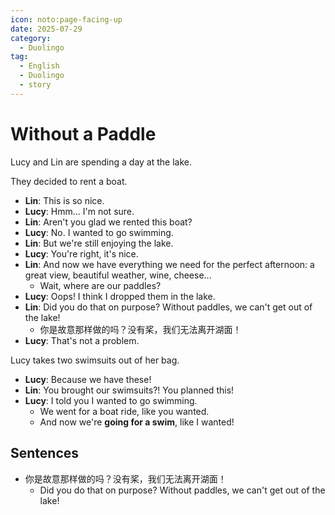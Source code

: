 ```yaml
---
icon: noto:page-facing-up
date: 2025-07-29
category:
  - Duolingo
tag:
  - English
  - Duolingo
  - story
---
```


# Without a Paddle

Lucy and Lin are spending a day at the lake.

They decided to rent a boat.

- **Lin**: This is so nice.
- **Lucy**: Hmm... I'm not sure.
- **Lin**: Aren't you glad we rented this boat?
- **Lucy**: No. I wanted to go swimming.
- **Lin**: But we're still enjoying the lake.
- **Lucy**: You're right, it's nice.
- **Lin**: And now we have everything we need for the perfect afternoon: a great view, beautiful weather, wine, cheese...
  - Wait, where are our paddles?
- **Lucy**: Oops! I think I dropped them in the lake.
- **Lin**: Did you do that on purpose? Without paddles, we can't get out of the lake!
  - 你是故意那样做的吗？没有桨，我们无法离开湖面！
- **Lucy**: That's not a problem.

Lucy takes two swimsuits out of her bag.

- **Lucy**: Because we have these!
- **Lin**: You brought our swimsuits?! You planned this!
- **Lucy**: I told you I wanted to go swimming.
  - We went for a boat ride, like you wanted.
  - And now we're **going for a swim**, like I wanted!

## Sentences

- 你是故意那样做的吗？没有桨，我们无法离开湖面！
  - Did you do that on purpose? Without paddles, we can't get out of the lake!
